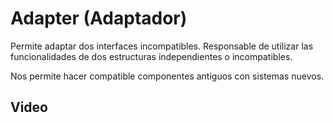 # Adapter (Adaptador)

Permite adaptar dos interfaces incompatibles. Responsable de utilizar las funcionalidades de dos estructuras independientes o incompatibles.

Nos permite hacer compatible componentes antiguos con sistemas nuevos.

## Video